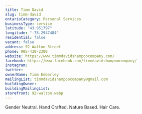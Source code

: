 ```yaml
---
title: Timm David
slug: timm-david
ontarioCategory: Personal Services
businessType: service
latitude: "43.951797"
longitude: "-78.2947484"
residential: false
vacant: false
address: 92 Walton Street
phone: 905-430-2300
website: https://www.timmdavidshampoocompany.com/
facebook: https://www.facebook.com/timmdavidshampoocompany/
instagram:
twitter:
ownerName: Timm Emberley
mailingList: timmdavidshampoocompany@gmail.com
buildingOwner:
buildingMailingList:
storefront: 92-walton.webp
---
```


Gender Neutral. Hand Crafted. Nature Based. Hair Care.
